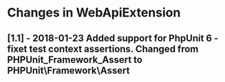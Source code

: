 
# Changes in WebApiExtension


## [1.1] - 2018-01-23 Added support for PhpUnit 6 - fixet test context assertions. Changed from PHPUnit_Framework_Assert to PHPUnit\Framework\Assert 
